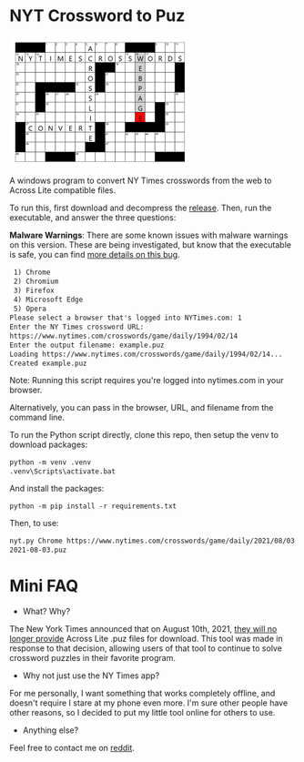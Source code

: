 # NYT Crossword to Puz

![Logo](other/logo.png)

A windows program to convert NY Times crosswords from the web to Across Lite compatible files.

To run this, first download and decompress the [release](https://github.com/Q726kbXuN/nytxw_puz/releases/latest/download/nytxw_puz.zip).  Then, run the executable, and answer the three questions:

**Malware Warnings**: There are some known issues with malware warnings on this version.  These are being investigated, but know that the executable is safe, you can find [more details on this bug](https://github.com/Q726kbXuN/nytxw_puz/issues/8).


```
 1) Chrome
 2) Chromium
 3) Firefox
 4) Microsoft Edge
 5) Opera
Please select a browser that's logged into NYTimes.com: 1
Enter the NY Times crossword URL: https://www.nytimes.com/crosswords/game/daily/1994/02/14
Enter the output filename: example.puz
Loading https://www.nytimes.com/crosswords/game/daily/1994/02/14...
Created example.puz
```

Note: Running this script requires you're logged into nytimes.com in your browser.

Alternatively, you can pass in the browser, URL, and filename from the command line.

To run the Python script directly, clone this repo, then setup the venv to download packages:
```
python -m venv .venv
.venv\Scripts\activate.bat
```

And install the packages:
```
python -m pip install -r requirements.txt
```

Then, to use:
```
nyt.py Chrome https://www.nytimes.com/crosswords/game/daily/2021/08/03 2021-08-03.puz
```

# Mini FAQ

* What? Why?

The New York Times announced that on August 10th, 2021, [they will no longer provide](https://www.nytimes.com/2021/08/02/crosswords/nyt-games-no-longer-available-on-across-lite-as-of-aug-9.html) Across Lite .puz files for download.  This tool was made in response to that decision, allowing users of that tool to continue to solve crossword puzzles in their favorite program.

* Why not just use the NY Times app?

For me personally, I want something that works completely offline, and doesn't require I stare at my phone even more.  I'm sure other people have other reasons, so I decided to put my little tool online for others to use.

* Anything else?

Feel free to contact me on [reddit](https://www.reddit.com/user/nobody514/).
